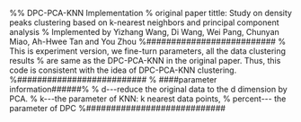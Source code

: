 %% DPC-PCA-KNN Implementation 
% original paper tittle: Study on density peaks clustering based on k-nearest neighbors and principal component analysis
% Implemented by Yizhang Wang, Di Wang, Wei Pang, Chunyan Miao, Ah-Hwee Tan and You Zhou
%##########################
% This is experiment version, we fine-turn parameters, all the data clustering results 
% are same as the DPC-PCA-KNN in the original paper. Thus, this code is  consistent with the idea of DPC-PCA-KNN clustering.
%##########################
% ####parameter information######%
% d---reduce the original data to the d dimension by PCA.
% k---the parameter of KNN: k nearest data points, 
% percent--- the parameter of DPC
%############################